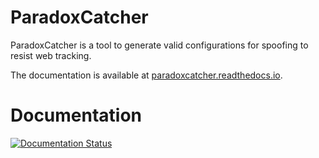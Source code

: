 # ParadoxCatcher

ParadoxCatcher is a tool to generate valid configurations for spoofing to resist web tracking. 

The documentation is available at [paradoxcatcher.readthedocs.io](http://paradoxcatcher.readthedocs.io). 

# Documentation

[![Documentation Status](https://readthedocs.org/projects/paradoxcatcher/badge/?version=latest)](http://paradoxcatcher.readthedocs.io/en/latest/?badge=latest)

